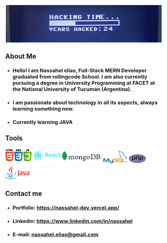 <img src="img/kung.gif" style="width:100vw;">

## About Me

- ### Hello! I am Nassahel elías, Full-Stack MERN Developer graduated from rollingcode School. I am also currently pursuing a degree in University Programming at FACET at the National University of Tucumán (Argentina).

- ### I am passionate about technology in all its aspects, always learning something new.

- ### Currently learning JAVA





## Tools

<div >
  <img src="img/html.png" style="height:50px;">
  <img src="img/react.png" style="height:50px;">
  <img src="img/mongo.png" style="height:45px;">
  <img src="img/sql.png" style="height:40px;">
  <img src="img/php.png" style="height:30px;">
  <img src="img/java.png" style="height:50px;">

</div>


## Contact me

- ### Portfolio: https://nassahel-dev.vercel.app/
- ### Linkedin: https://www.linkedin.com/in/nassahel
- ### E-mail: nassahel.elias@gmail.com
